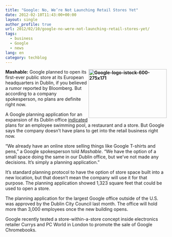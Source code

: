 ```yaml
---
title: "Google: No, We’re Not Launching Retail Stores Yet"
date: 2012-02-10T11:43:00+00:00
layout: single
author_profile: true
url: 2012/02/10/google-no-were-not-launching-retail-stores-yet/
tags:
  - business
  - Google
  - news
lang: en
category: techblog
---
```

**[<img title="Google-logo-istock-600-275x171" border="0" alt="Google-logo-istock-600-275x171" align="right" src="http://lh5.ggpht.com/-yzq0rhUY2Ew/TzT75J043jI/AAAAAAAAEoM/Gi5OYlaH1vs/Google-logo-istock-600-275x171_thumb.jpg?imgmax=800" width="244" height="153" />](http://lh4.ggpht.com/-eJeL4Y7nkYc/TzT727l8WpI/AAAAAAAAEoE/Xt19oL3KJVM/s1600-h/Google-logo-istock-600-275x171%25255B2%25255D.jpg)Mashable:** Google planned to open its first-ever public store at its European headquarters in Dublin, if you believed a rumor reported by Bloomberg. But according to a company spokesperson, no plans are definite right now. 

A Google planning application for an expansion of its Dublin office [indicated](http://www.bloomberg.com/news/2012-02-08/google-may-open-retail-store-at-european-headquarters-in-dublin.html) plans for an employee swimming pool, a restaurant and a store. But Google says the company doesn’t have plans to get into the retail business right now. 

“We already have an online store selling things like Google T-shirts and pens,” a Google spokesperson told _Mashable_. “We have the option of a small space doing the same in our Dublin office, but we’ve not made any decisions. It’s simply a planning application.” 

It’s standard planning protocol to have the option of store space built into a new location, but that doesn’t mean the company will use it for that purpose. The planning application showed 1,323 square feet that could be used to open a store. 

The planning application for the largest Google office outside of the U.S. was approved by the Dublin City Council last month. The office will hold more than 3,000 employees once the new building opens. 

Google recently tested a store-within-a-store concept inside electronics retailer Currys and PC World in London to promote the sale of Google Chromebooks.